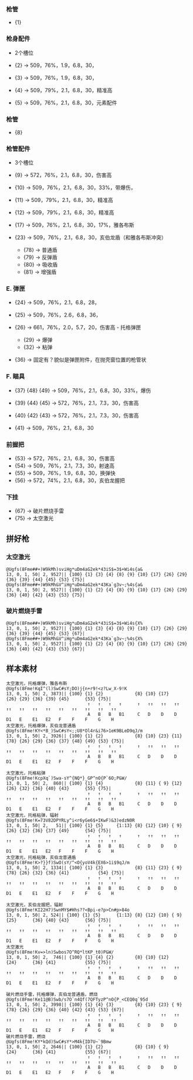 

### 枪管

- {1}

### 枪身配件

- 2个槽位

- {2} → 509，76%，1.9，6.8，30，
- {3} → 509，76%，1.9，6.8，30，
- {4} → 509，79%，2.1，6.8，30，精准高
- {5} → 509，76%，2.1，6.8，30，元素配件

### 枪管

- {8}

### 枪管配件

- 3个槽位

- {9}  → 572，76%，2.1，6.8，30，伤害高
- {10} → 509，76%，2.1，6.8，30，33%，带爆伤，
- {11} → 509，79%，2.1，6.8，30，精准高
- {12} → 509，79%，2.1，6.8，30，精准高
- {17} → 509，76%，2.1，6.8，30，17%，雅各布斯
- {23} → 509，76%，2.1，6.8，30，亥伯龙盾（和雅各布斯冲突）
  - {78} → 普通盾
  - {79} → 反弹盾
  - {80} → 吸收盾
  - {81} → 增强盾

### E. 弹匣

- {24} → 509，76%，2.1，6.8，28，
- {25} → 509，76%，2.6，6.8，36，
- {26} → 661，76%，2.0，5.7，20，伤害高 - 托格弹匣
  - {29} → 爆弹
  - {32} → 粘弹

- {36} → 固定有？貌似是弹匣附件，在抛壳窗位置的枪管状

### F. 瞄具

- {37} {48} {49} → 509，76%，2.1，6.8，30，33%，爆伤

- {39} {44} {45} → 572，76%，2.1，7.3，30，伤害高
- {40} {42} {43} → 572，76%，2.1，7.3，30，伤害高

- {41} → 509，76%，2.1，6.8，30

### 前握把

- {53} → 572，76%，2.1，6.8，30，伤害高
- {54} → 509，76%，2.1，7.3，30，射速高
- {55} → 509，76%，1.9，6.8，30，换弹快
- {56} → 572，74%，2.1，6.8，30，亥伯龙握把

### 下挂

- {67} → 破片燃烧手雷
- {75} → 太空激光

## 拼好枪

### 太空激光
```
@Ugfs(8Fme##+)W9kMh)sviHg*uDm4aG2ek*43iS$=3$+Wi4s{a&
13, 0, 1, 50| 2, 9527|| {100} {1} {3} {4} {8} {9} {10} {17} {26} {29} {36} {39} {44} {45} {53} {75}|
@Ugfs(8Fme##+)W9kMh&V^iHg*uDm4aG2ek*43Ka`g3v~;%4s{a&
13, 0, 1, 50| 2, 9527|| {100} {1} {2} {4} {8} {9} {10} {17} {26} {29} {36} {40} {42} {43} {53} {75}|
```

### 破片燃烧手雷
```
@Ugfs(8Fme##+)W9kMh)sviHg*uDm4aG2ek*43iS$=3$+Wi4s{X%
13, 0, 1, 50| 2, 9527|| {100} {1} {3} {4} {8} {9} {10} {17} {26} {29} {36} {39} {44} {45} {53} {67}|
@Ugfs(8Fme##+)W9kMh&V^iHg*uDm4aG2ek*43Ka`g3v~;%4s{X%
13, 0, 1, 50| 2, 9527|| {100} {1} {2} {4} {8} {9} {10} {17} {26} {29} {36} {40} {42} {43} {53} {67}|
```

## 样本素材

```
太空激光，托格爆弹，雅各布斯
@Ugfs(8Fme!KqI^(l)SwC#sY;DO)j{n+r9!<z?Lw_X-9!K
13, 0, 1, 50| 2, 3873|| {100} {1} {2}            {8} {10} {17}           {26} {29} {36} {39} {45}      {53} {75}|
                               ↑   ↑   ↑   ↑      ↑   ↑↑   ↑↑   ↑↑   ↑↑   ↑↑   ↑↑   ↑↑   ↑↑   ↑↑   ↑↑   ↑↑   ↑↑
                               A   B   B   B1     C   D    D    D    D1   E    E1   E2   F    F    F    G    H
太空激光，托格爆弹，亥伯龙普通盾
@Ugfs(8Fme!KY<*B_)SwC#sY<;;U8*Ol4r&i76>1eK9BLeD9qJ/m
13, 0, 1, 50| 2, 3926|| {100} {1} {2}            {8} {10} {23} {11} {78} {26} {29} {36} {37} {48} {49} {53} {75}|
                               ↑   ↑   ↑   ↑      ↑   ↑↑   ↑↑   ↑↑   ↑↑   ↑↑   ↑↑   ↑↑   ↑↑   ↑↑   ↑↑   ↑↑   ↑↑
                               A   B   B   B1     C   D    D    D    D1   E    E1   E2   F    F    F    G    H
```
```
太空激光，托格粘弹
@Ugfs(8Fme!KcpXq`)Swa-sY^{NQ*}_GP^nO{P`6O;P&W/
13, 0, 1, 50| 2,  860|| {100} {1} {4}            {8} {11} { 9} {12}      {26} {32} {36} {40} {43}      {55} {75}|
                               ↑   ↑   ↑   ↑      ↑   ↑↑   ↑↑   ↑↑   ↑↑   ↑↑   ↑↑   ↑↑   ↑↑   ↑↑   ↑↑   ↑↑   ↑↑
                               A   B   B   B1     C   D    D    D    D1   E    E1   E2   F    F    F    G    H
太空激光，托格粘弹，辐射
@Ugfs(8Fme!K=73V82DPYRLy^i<r6yGe6$+IKwF)&3)edzN0R
13, 0, 1, 50| 2,   51|| {100} {1} {5}     {1:13} {8} {12} {10} { 9}      {26} {32} {36} {37} {49}      {54} {75}|
                               ↑   ↑   ↑   ↑      ↑   ↑↑   ↑↑   ↑↑   ↑↑   ↑↑   ↑↑   ↑↑   ↑↑   ↑↑   ↑↑   ↑↑   ↑↑
                               A   B   B   B1     C   D    D    D    D1   E    E1   E2   F    F    F    G    H
太空激光，托格粘弹，亥伯龙普通盾
@Ugfs(8Fme!K>?}}f)SwO(sY/^<O{yoV4k{EX6>1i$9qJ/m
13, 0, 1, 50| 2, 1334|| {100} {1} {3}            {8} {11} {23} { 9} {78} {26} {32} {36} {41}           {54} {75}|
                               ↑   ↑   ↑   ↑      ↑   ↑↑   ↑↑   ↑↑   ↑↑   ↑↑   ↑↑   ↑↑   ↑↑   ↑↑   ↑↑   ↑↑   ↑↑
                               A   B   B   B1     C   D    D    D    D1   E    E1   E2   F    F    F    G    H
```
```
太空激光，亥伯龙握把，辐射
@Ugfs(8Fme!KI22H7)SwnMY$#Hhs??<Bpi-e?p>Cn#p>84o
13, 0, 1, 50| 2, 524|| {100} {1} {5}      {1:13} {8} {12} {10} { 9}      {25}      {36} {40} {43}      {56} {75}|
                               ↑   ↑   ↑   ↑      ↑   ↑↑   ↑↑   ↑↑   ↑↑   ↑↑   ↑↑   ↑↑   ↑↑   ↑↑   ↑↑   ↑↑   ↑↑
                               A   B   B   B1     C   D    D    D    D1   E    E1   E2   F    F    F    G    H
太空激光
@Ugfs(8Fme!Kv=>ln)Swbos7O^RQ*ltKP_t0)P&W/
13, 0, 1, 50| 2,  746|| {100} {1} {4} {2}        {8} {10} {12}           {24}      {36} {41}           {55} {75}|
                               ↑   ↑   ↑   ↑      ↑   ↑↑   ↑↑   ↑↑   ↑↑   ↑↑   ↑↑   ↑↑   ↑↑   ↑↑   ↑↑   ↑↑   ↑↑
                               A   B   B   B1     C   D    D    D    D1   E    E1   E2   F    F    F    G    H
```
```
破片燃烧手雷，托格爆弹，亥伯龙普通盾，燃烧
@Ugfs(8Fme!Ke11@B)Swb/s7O`n4Qf(7QFTyzP^nO{P_<CEQ0q`95d
13, 0, 1, 50| 2, 3998|| {100} {1} {4} {3}        {8} {10} {23} { 9} {78} {26} {29} {36} {40} {42} {43} {53} {67}|
                               ↑   ↑   ↑   ↑      ↑   ↑↑   ↑↑   ↑↑   ↑↑   ↑↑   ↑↑   ↑↑   ↑↑   ↑↑   ↑↑   ↑↑   ↑↑
                               A   B   B   B1     C   D    D    D    D1   E    E1   E2   F    F    F    G    H
破片燃烧手雷，燃烧
@Ugfs(8Fme!KY*kQd)SwC#sY*>M4k{ID7U~`9Bmw
13, 0, 1, 50| 2, 2646|| {100} {1} {2}            {8} {10} { 9}           {24}      {36} {41}           {55} {67}|
                               ↑   ↑   ↑   ↑      ↑   ↑↑   ↑↑   ↑↑   ↑↑   ↑↑   ↑↑   ↑↑   ↑↑   ↑↑   ↑↑   ↑↑   ↑↑
                               A   B   B   B1     C   D    D    D    D1   E    E1   E2   F    F    F    G    H
```